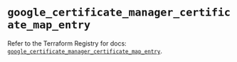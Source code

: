# `google_certificate_manager_certificate_map_entry`

Refer to the Terraform Registry for docs: [`google_certificate_manager_certificate_map_entry`](https://registry.terraform.io/providers/hashicorp/google-beta/6.35.0/docs/resources/google_certificate_manager_certificate_map_entry).
